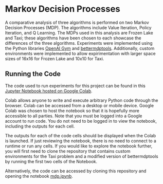 # Markov Decision Processes

A comparative analysis of three algorithms is performed on two Markov Decision Processes (MDP). The algorithms include Value Iteration, Policy Iteration, and Q Learning. The MDPs used in this analysis are Frozen Lake and Taxi; these algorithms have been chosen to each showcase the differences of the three algorithms. Experiments were implemented using the Python libraries [OpenAI Gym](https://www.gymlibrary.dev/) and [bettermdptools](https://github.com/jlm429/bettermdptools). Additionally, custom environments were implemented to allow expirimentation with larger space sizes of 16x16 for Frozen Lake and 10x10 for Taxi.

## Running the Code

The code used to run experiments for this project can be found in this [Jupyter Notebook hosted on Google Colab](https://colab.research.google.com/github/kittyschulz/mdp/blob/main/mdp.ipynb).

Colab allows anyone to write and execute arbitrary Python code through the browser. Colab can be accessed from a desktop or mobile device. Google Colab was chosen to host the notebook so that it is hopefully more accessible to all parties. Note that you must be logged into a Google account to run code. You do not need to be logged in to view the notebook, including the outputs for each cell.

The outputs for each of the code cells should be displayed when the Colab is launched. If just reviewing the notebook, there is no need to connect to a runtime or run any cells. If you would like to explore the notebook further, you will first need to clone the repository that contains custom environments for the Taxi problem and a modified version of bettermdptools by running the first two cells of the Notebook.

Alternatively, the code can be accessed by cloning this repository and opening the notebook [mdp.ipynb](https://github.com/kittyschulz/mdp/blob/main/mdp.ipynb).
